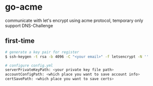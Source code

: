 # go-acme

communicate with let's encrypt using acme protocol, temporary only support DNS-Challenge

## first-time

```bash
# generate a key pair for register
$ ssh-keygen -t rsa -b 4096 -C "<your email>" -f letsencrypt -N ''

# configure config.yml
serverPrivateKeyPath: <your private key file path>
accountConfigPath: <which place you want to save account info>
certSavePath: <which place you want to save certs>
```
